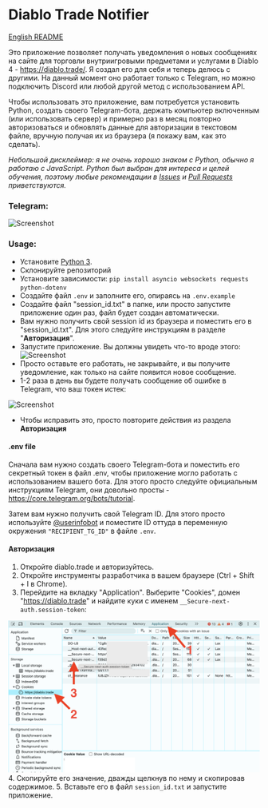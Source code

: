 # Diablo Trade Notifier

[English README](https://github.com/TrayHard/diablo-trade-notifier/blob/main/README.md)

Это приложение позволяет получать уведомления о новых сообщениях на сайте для торговли внутриигровыми предметами и 
услугами в Diablo 4 - https://diablo.trade/. Я создал его для себя и теперь делюсь с другими. На данный момент оно 
работает только с Telegram, но можно подключить Discord или любой другой метод с использованием API.

Чтобы использовать это приложение, вам потребуется установить Python, создать своего Telegram-бота, держать компьютер 
включенным (или использовать сервер) и примерно раз в месяц повторно авторизоваться и обновлять данные для авторизации 
в текстовом файле, вручную получая их из браузера (я покажу вам, как это сделать).

_Небольшой дисклеймер: я не очень хорошо знаком с Python, обычно я работаю с JavaScript. Python был выбран для интереса и
целей обучения, поэтому любые рекомендации в [Issues](https://github.com/TrayHard/diablo-trade-notifier/issues)
и [Pull Requests](https://github.com/TrayHard/diablo-trade-notifier/pulls) приветствуются._


### Telegram:

![Screenshot](https://i.imgur.com/d6mRbvj.png)

### Usage:
- Установите [Python 3](https://www.python.org/downloads/).
- Склонируйте репозиторий
- Установите зависимости: `pip install asyncio websockets requests python-dotenv`
- Создайте файл `.env` и заполните его, опираясь на `.env.example`
- Создайте файл "session_id.txt" в папке, или просто запустите приложение один раз, файл будет создан автоматически.
- Вам нужно получить свой session id из браузера и поместить его в "session_id.txt". Для этого следуйте инструкциям в разделе "**Авторизация**".
- Запустите приложение. Вы должны увидеть что-то вроде этого:
  ![Screenshot](https://i.imgur.com/4bSaT1u.png)
- Просто оставьте его работать, не закрывайте, и вы получите уведомление, как только на сайте появится новое сообщение.
- 1-2 раза в день вы будете получать сообщение об ошибке в Telegram, что ваш токен истек:

![Screenshot](https://i.imgur.com/1UrIn0P.png)
- Чтобы исправить это, просто повторите действия из раздела **Авторизация**


#### .env file
Сначала вам нужно создать своего Telegram-бота и поместить его секретный токен в файл .env, чтобы приложение могло 
работать с использованием вашего бота. Для этого просто следуйте официальным инструкциям Telegram, они довольно просты -
https://core.telegram.org/bots/tutorial.

Затем вам нужно получить свой Telegram ID. Для этого просто используйте [@userinfobot](https://t.me/userinfobot) и 
поместите ID оттуда в переменную окружения `"RECIPIENT_TG_ID"` в файле `.env`.

#### Авторизация
1. Откройте diablo.trade и авторизуйтесь.
2. Откройте инструменты разработчика в вашем браузере (Ctrl + Shift + I в Chrome).
3. Перейдите на вкладку "Application". Выберите "Cookies", домен "https://diablo.trade" и найдите куки с именем `__Secure-next-auth.session-token`:

![](images/authorizing.png)
4. Скопируйте его значение, дважды щелкнув по нему и скопировав содержимое.
5. Вставьте его в файл `session_id.txt` и запустите приложение.

